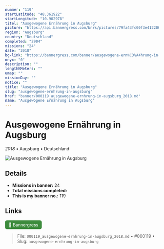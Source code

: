 ```yaml
---
nummer: "119"
startLatitude: "48.361922"
startLongitude: "10.902978"
titel: "Ausgewogene Ernährung in Augsburg"
picture: "https://api.bannergress.com/bnrs/pictures/79fa43fc00f3e41220080d80ce72ad57"
region: "Augsburg"
country: "Deutschland"
completed: "2904"
missions: "24"
date: "2018"
bg-link: "https://bannergress.com/banner/ausgewogene-ern%C3%A4hrung-in-augsburg-807f"
onyx: "0"
description: ""
lengthKMeters: ""
umap: ""
missionDay: ""
notice: ""
title: "Ausgewogene Ernährung in Augsburg"
slug: "ausgewogene-ernhrung-in-augsburg"
href: "banner/000119_ausgewogene-ernhrung-in-augsburg_2018.md"
name: "Ausgewogene Ernährung in Augsburg"
---
```

# Ausgewogene Ernährung in Augsburg

*2018* • Augsburg • Deutschland

![Ausgewogene Ernährung in Augsburg](https://api.bannergress.com/bnrs/pictures/79fa43fc00f3e41220080d80ce72ad57)



## Details

- **Missions in banner:** 24
- **Total missions completed:** 
- **This is my banner no.:** 119





## Links
<a href="https://bannergress.com/banner/ausgewogene-ern%C3%A4hrung-in-augsburg-807f" target="_blank" style="display:inline-block;margin-right:8px;padding:6px 12px;background:#3c8b3c;color:#fff;text-decoration:none;border-radius:6px;">🔗 Bannergress</a>



> File: `000119_ausgewogene-ernhrung-in-augsburg_2018.md` • #000119 • Slug: `ausgewogene-ernhrung-in-augsburg`
